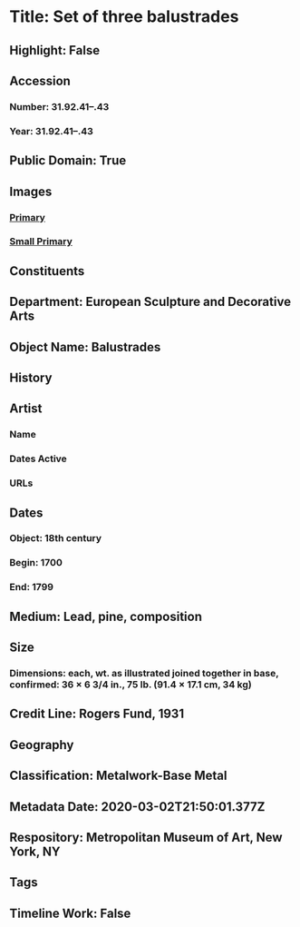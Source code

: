 # Title: Set of three balustrades
## Highlight: False
## Accession
### Number: 31.92.41–.43
### Year: 31.92.41–.43
## Public Domain: True
## Images
### [Primary](https://images.metmuseum.org/CRDImages/es/original/86601.jpg)
### [Small Primary](https://images.metmuseum.org/CRDImages/es/web-large/86601.jpg)
## Constituents
## Department: European Sculpture and Decorative Arts
## Object Name: Balustrades
## History
## Artist
### Name
### Dates Active
### URLs
## Dates
### Object: 18th century
### Begin: 1700
### End: 1799
## Medium: Lead, pine, composition
## Size
### Dimensions: each, wt. as illustrated joined together in base, confirmed: 36 × 6 3/4 in., 75 lb. (91.4 × 17.1 cm, 34 kg)
## Credit Line: Rogers Fund, 1931
## Geography
## Classification: Metalwork-Base Metal
## Metadata Date: 2020-03-02T21:50:01.377Z
## Respository: Metropolitan Museum of Art, New York, NY
## Tags
## Timeline Work: False